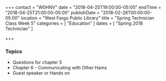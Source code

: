 +++
contact = "W0HNV"
date = "2018-04-25T19:00:00-05:00"
endTime = "2018-04-25T21:00:00-05:00"
publishDate = "2018-02-28T00:00:00-05:00"
location = "West Fargo Public Library"
title = "Spring Technician Class Week 5"
categories = [ "Education" ]
dates = [ "Spring 2018 Technician" ]

+++
### Topics

* Questions for chapter 5
* Chapter 6 - Communicating with Other Hams
* Guest speaker or Hands on
